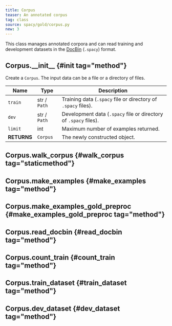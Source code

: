 ```yaml
---
title: Corpus
teaser: An annotated corpus
tag: class
source: spacy/gold/corpus.py
new: 3
---
```


This class manages annotated corpora and can read training and development
datasets in the [DocBin](/api/docbin) (`.spacy`) format.

## Corpus.\_\_init\_\_ {#init tag="method"}

Create a `Corpus`. The input data can be a file or a directory of files.

| Name        | Type         | Description                                                      |
| ----------- | ------------ | ---------------------------------------------------------------- |
| `train`     | str / `Path` | Training data (`.spacy` file or directory of `.spacy` files).    |
| `dev`       | str / `Path` | Development data (`.spacy` file or directory of `.spacy` files). |
| `limit`     | int          | Maximum number of examples returned.                             |
| **RETURNS** | `Corpus`     | The newly constructed object.                                    |

<!-- TODO: document remaining methods / decide which to document -->

## Corpus.walk_corpus {#walk_corpus tag="staticmethod"}

## Corpus.make_examples {#make_examples tag="method"}

## Corpus.make_examples_gold_preproc {#make_examples_gold_preproc tag="method"}

## Corpus.read_docbin {#read_docbin tag="method"}

## Corpus.count_train {#count_train tag="method"}

## Corpus.train_dataset {#train_dataset tag="method"}

## Corpus.dev_dataset {#dev_dataset tag="method"}
